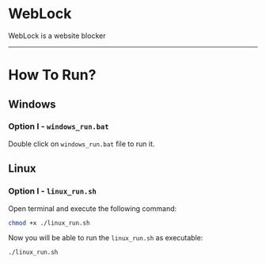 # WebLock
WebLock is a website blocker

________________________________________________________________

# How To Run?
## Windows
### Option I - `windows_run.bat`
Double click on `windows_run.bat` file to run it.

## Linux
### Option I - `linux_run.sh`
Open terminal and execute the following command:
```bash
chmod +x ./linux_run.sh
```

Now you will be able to run the `linux_run.sh` as executable:
```bash
./linux_run.sh
```